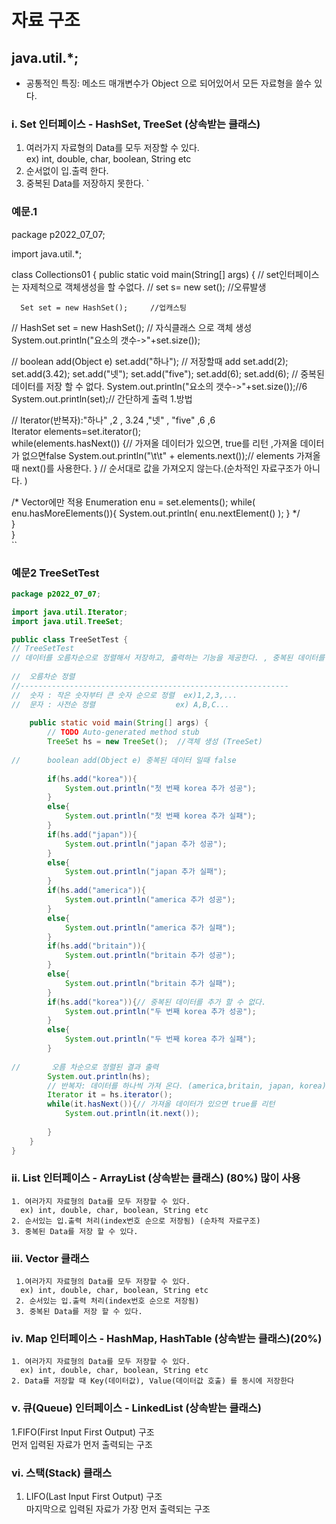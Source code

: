 # 자료 구조
## java.util.*;
* 공통적인 특징: 메소드 매개변수가 Object 으로 되어있어서   모든 자료형을 쓸수 있다.  
### i. Set 인터페이스 - HashSet, TreeSet (상속받는 클래스)

   1. 여러가지 자료형의 Data를 모두 저장할 수 있다.  
    ex) int, double, char, boolean, String etc  
   2. 순서없이 입.출력 한다.  
   3. 중복된 Data를 저장하지 못한다.
`
### 예문.1
package p2022_07_07;

import java.util.*;

class Collections01 {
  public static void main(String[] args) {
//  set인터페이스는 자제척으로 객체생성을 할 수없다. 
//	  set s= new set(); //오류발생
	  
	  Set set = new HashSet();     //업캐스팅
//	HashSet	set = new HashSet();   // 자식클래스 으로 객체 생성 
	System.out.println("요소의 갯수->"+set.size());
	
//	boolean add(Object e)
	set.add("하나");	  // 저장할때 add
    set.add(2);
	set.add(3.42);
	set.add("넷");
	set.add("five");
	set.add(6);	
	set.add(6);    // 중복된 데이터를 저장 할 수 없다. 
	System.out.println("요소의 갯수->"+set.size());//6
	System.out.println(set);// 간단하게 출력 1.방법

//  Iterator(반복자):"하나" ,2 , 3.24 ,"넷" , "five" ,6 ,6	
	Iterator elements=set.iterator();    
	while(elements.hasNext()) {// 가져올 데이터가 있으면, true를 리턴 ,가져올 데이터가 없으면false
      System.out.println("\t\t" + elements.next());// elements 가져올때 next()를 사용한다. 
	}
//  순서대로 값을 가져오지 않는다.(순차적인 자료구조가 아니다. ) 

/*  Vector에만 적용
	Enumeration enu = set.elements();
	while( enu.hasMoreElements()){
		System.out.println( enu.nextElement() );
	}
*/	
  }    
}                                                                                           
``
### 예문2 TreeSetTest
``````````````````````````````````````````````````````````````````java
package p2022_07_07;

import java.util.Iterator;
import java.util.TreeSet;

public class TreeSetTest {
// TreeSetTest 
// 데이터를 오름차순으로 정렬해서 저장하고, 출력하는 기능을 제공한다. , 중복된 데이터를 못한다. 
	
//	오름차순 정렬
//------------------------------------------------------------
//	숫자 : 작은 숫자부터 큰 숫자 순으로 정렬  ex)1,2,3,...
//	문자 : 사전순 정렬                  ex) A,B,C...
	
	public static void main(String[] args) {
		// TODO Auto-generated method stub
		TreeSet hs = new TreeSet();  //객체 생성 (TreeSet)
		
//		boolean add(Object e) 중복된 데이터 일때 false
		
		if(hs.add("korea")){
			System.out.println("첫 번째 korea 추가 성공");
		}
		else{
			System.out.println("첫 번째 korea 추가 실패");
		}
		if(hs.add("japan")){
			System.out.println("japan 추가 성공");
		}
		else{
			System.out.println("japan 추가 실패");
		}
		if(hs.add("america")){
			System.out.println("america 추가 성공");
		}
		else{
			System.out.println("america 추가 실패");
		}
		if(hs.add("britain")){
			System.out.println("britain 추가 성공");
		}
		else{
			System.out.println("britain 추가 실패");
		}
		if(hs.add("korea")){// 중복된 데이터를 추가 할 수 없다. 
			System.out.println("두 번째 korea 추가 성공");
		}
		else{
			System.out.println("두 번째 korea 추가 실패");
		}
		
//	     오름 차순으로 정렬된 결과 출력 	
		System.out.println(hs);
		// 반복자: 데이터를 하나씩 가져 온다. (america,britain, japan, korea)
		Iterator it = hs.iterator();
		while(it.hasNext()){// 가져올 데이터가 있으면 true를 리턴
			System.out.println(it.next());
			
		}		
	}
}
`````````````````````````````````````````````````````````````````````
### ii. List 인터페이스 - ArrayList (상속받는 클래스) (80%) 많이 사용

    1. 여러가지 자료형의 Data를 모두 저장할 수 있다.  
      ex) int, double, char, boolean, String etc    
    2. 순서있는 입.출력 처리(index번호 순으로 저장됨) (순차적 자료구조)  
    3. 중복된 Data를 저장 할 수 있다.  


























### iii. Vector 클래스  

     1.여러가지 자료형의 Data를 모두 저장할 수 있다.  
      ex) int, double, char, boolean, String etc  
     2. 순서있는 입.출력 처리(index번호 순으로 저장됨)  
     3. 중복된 Data를 저장 할 수 있다.  


### iv. Map 인터페이스  - HashMap, HashTable (상속받는 클래스)(20%) 
    1. 여러가지 자료형의 Data를 모두 저장할 수 있다.  
      ex) int, double, char, boolean, String etc  
    2. Data를 저장할 때 Key(데이터값), Value(데이터값 호출) 를 동시에 저장한다  


### v. 큐(Queue) 인터페이스 - LinkedList (상속받는 클래스)
   1.FIFO(First Input First Output) 구조  
    먼저 입력된 자료가 먼저 출력되는 구조  


### vi. 스택(Stack) 클래스
   1.  LIFO(Last Input First Output) 구조  
       마지막으로 입력된 자료가 가장 먼저 출력되는 구조  


